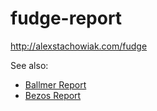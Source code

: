 fudge-report
============

http://alexstachowiak.com/fudge

See also:

  * [Ballmer Report](http://alexstachowiak.com/ballmer)
  * [Bezos Report](http://alexstachowiak.com/bezos)
  
